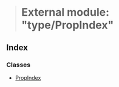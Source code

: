 > # External module: "type/PropIndex"

## Index

### Classes

* [PropIndex](../classes/_type_propindex_.propindex.md)